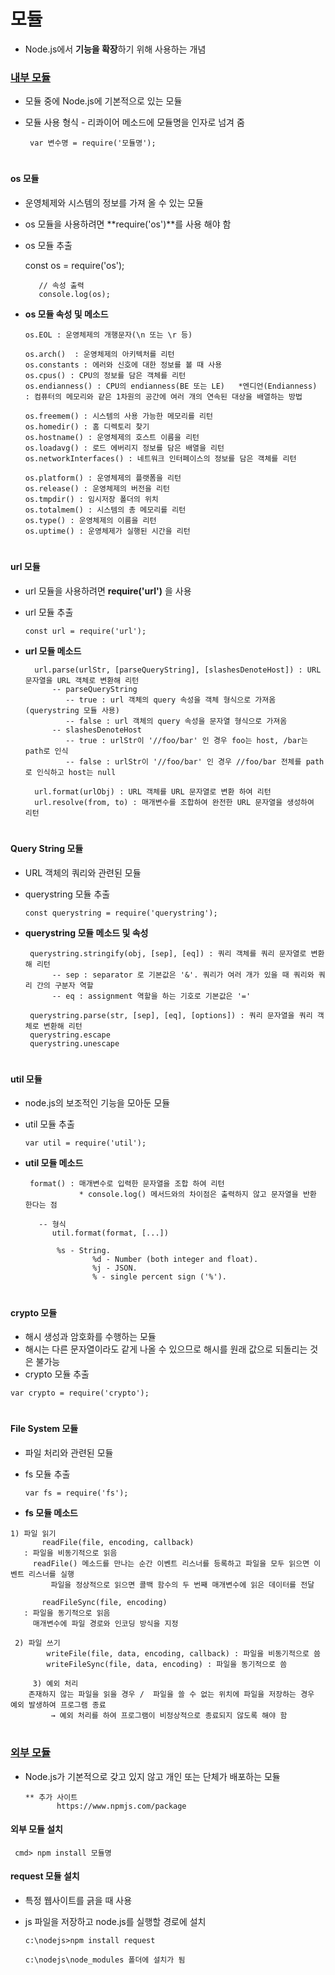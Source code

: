 # 모듈
 - Node.js에서 **기능을 확장**하기 위해 사용하는 개념
 
 ### [**내부 모듈**](https://nodejs.org/api/) 
  - 모듈 중에 Node.js에 기본적으로 있는 모듈
  -  모듈 사용 형식
    - 리콰이어 메소드에 모듈명을 인자로 넘겨 줌
	  
          var 변수명 = require('모듈명');

 #
 #### os 모듈
   - 운영체제와 시스템의 정보를 가져 올 수 있는 모듈
   - os 모듈을 사용하려면 **require('os')**를 사용 해야 함
   - os 모듈 추출
     
 	    const os = require('os');

            // 속성 출력
            console.log(os);

   - **os 모듈 속성 및 메소드**
   
         os.EOL : 운영체제의 개행문자(\n 또는 \r 등)
	 
         os.arch()  : 운영체제의 아키텍처를 리턴
         os.constants : 에러와 신호에 대한 정보를 볼 때 사용 
         os.cpus() : CPU의 정보를 담은 객체를 리턴
         os.endianness() : CPU의 endianness(BE 또는 LE)   *엔디언(Endianness) : 컴퓨터의 메모리와 같은 1차원의 공간에 여러 개의 연속된 대상을 배열하는 방법
	 
         os.freemem() : 시스템의 사용 가능한 메모리를 리턴
         os.homedir() : 홈 디렉토리 찾기
         os.hostname() : 운영체제의 호스트 이름을 리턴
         os.loadavg() : 로드 에버리지 정보를 담은 배열을 리턴
         os.networkInterfaces() : 네트워크 인터페이스의 정보를 담은 객체를 리턴
	 
         os.platform() : 운영체제의 플랫폼을 리턴
         os.release() : 운영체제의 버전을 리턴
         os.tmpdir() : 임시저장 폴더의 위치
         os.totalmem() : 시스템의 총 메모리를 리턴
         os.type() : 운영체제의 이름을 리턴
         os.uptime() : 운영체제가 실행된 시간을 리턴
         

 #
 #### url 모듈
  - url 모듈을 사용하려면 **require('url')** 을 사용
  - url 모듈 추출
	
        const url = require('url');

  - **url 모듈 메소드**
	
          url.parse(urlStr, [parseQueryString], [slashesDenoteHost]) : URL 문자열을 URL 객체로 변환해 리턴
              -- parseQueryString
                 -- true : url 객체의 query 속성을 객체 형식으로 가져옴 (querystring 모듈 사용)
                 -- false : url 객체의 query 속성을 문자열 형식으로 가져옴
              -- slashesDenoteHost
                 -- true : urlStr이 '//foo/bar' 인 경우 foo는 host, /bar는 path로 인식
                 -- false : urlStr이 '//foo/bar' 인 경우 //foo/bar 전체를 path로 인식하고 host는 null
         
          url.format(urlObj) : URL 객체를 URL 문자열로 변환 하여 리턴
          url.resolve(from, to) : 매개변수를 조합하여 완전한 URL 문자열을 생성하여 리턴

#
#### Query String 모듈
  - URL 객체의 쿼리와 관련된 모듈
  - querystring 모듈 추출
	
        const querystring = require('querystring');

  - **querystring 모듈 메소드 및 속성**
	
         querystring.stringify(obj, [sep], [eq]) : 쿼리 객체를 쿼리 문자열로 변환해 리턴
              -- sep : separator 로 기본값은 '&'. 쿼리가 여러 개가 있을 때 쿼리와 쿼리 간의 구분자 역할
              -- eq : assignment 역할을 하는 기호로 기본값은 '='
	      
         querystring.parse(str, [sep], [eq], [options]) : 쿼리 문자열을 쿼리 객체로 변환해 리턴
         querystring.escape
         querystring.unescape


#
#### util 모듈
  - node.js의 보조적인 기능을 모아둔 모듈
  - util 모듈 추출
	
	    var util = require('util');

  - **util 모듈 메소드**
	
         format() : 매개변수로 입력한 문자열을 조합 하여 리턴
                    * console.log() 메서드와의 차이점은 출력하지 않고 문자열을 반환 한다는 점
                   
		   -- 형식 
		      util.format(format, [...])
                      
		       %s - String.
                       %d - Number (both integer and float).
                       %j - JSON.
                       % - single percent sign ('%').

#
#### crypto 모듈
   - 해시 생성과 암호화를 수행하는 모듈
   - 해시는 다른 문자열이라도 같게 나올 수 있으므로 해시를 원래 값으로 되돌리는 것은 불가능
   - crypto 모듈 추출
     
	var crypto = require('crypto');

#
#### File System 모듈
   - 파일 처리와 관련된 모듈
   - fs 모듈 추출
	
         var fs = require('fs');

   - **fs 모듈 메소드**
	 
	1) 파일 읽기
           readFile(file, encoding, callback) 
	   : 파일을 비동기적으로 읽음
	     readFile() 메소드를 만나는 순간 이벤트 리스너를 등록하고 파일을 모두 읽으면 이벤트 리스너를 실행
             파일을 정상적으로 읽으면 콜백 함수의 두 번째 매개변수에 읽은 데이터를 전달

           readFileSync(file, encoding) 
	   : 파일을 동기적으로 읽음
	     매개변수에 파일 경로와 인코딩 방식을 지정
	  
	 2) 파일 쓰기
            writeFile(file, data, encoding, callback) : 파일을 비동기적으로 씀
            writeFileSync(file, data, encoding) : 파일을 동기적으로 씀     

         3) 예외 처리            
	    존재하지 않는 파일을 읽을 경우 /  파일을 쓸 수 없는 위치에 파일을 저장하는 경우 예외 발생하여 프로그램 종료
             → 예외 처리를 하여 프로그램이 비정상적으로 종료되지 않도록 해야 함

#
### [**외부 모듈**](https://www.npmjs.com/)
   - Node.js가 기본적으로 갖고 있지 않고 개인 또는 단체가 배포하는 모듈
		
	     ** 추가 사이트 
                https://www.npmjs.com/package
       

#### 외부 모듈 설치
     
	 cmd> npm install 모듈명

#### request 모듈 설치
   - 특정 웹사이트를 긁을 때 사용 
   - js 파일을 저장하고 node.js를 실행할 경로에 설치
	 
         c:\nodejs>npm install request

         c:\nodejs\node_modules 폴더에 설치가 됨

